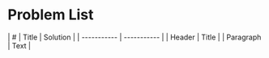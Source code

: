 # Problem List

| # | Title | Solution |
| ----------- | ----------- |
| Header | Title |
| Paragraph | Text |
